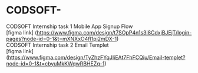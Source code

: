 # CODSOFT-
CODSOFT  Internship task 1 Mobile App Signup Flow
</br>
[figma link] (https://www.figma.com/design/t7SOpP4n1s3l8CdxjBJEjT/login-pages?node-id=0-1&t=mXNXxO4fl1pj2mDX-1)
</br>
CODSOFT  Internship task 2 Email Templet
</br>
[figma link] (https://www.figma.com/design/TyZhzFYqJIiEAt7FhFCQiu/Email-templet?node-id=0-1&t=cbyuMkKWqwRBHEZq-1)
